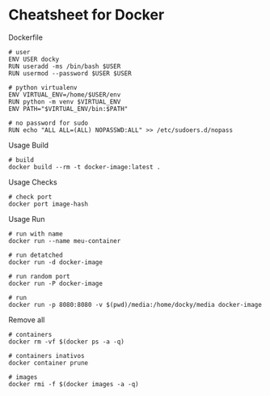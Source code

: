 # Cheatsheet for Docker

Dockerfile

```
# user
ENV USER docky
RUN useradd -ms /bin/bash $USER
RUN usermod --password $USER $USER

# python virtualenv
ENV VIRTUAL_ENV=/home/$USER/env
RUN python -m venv $VIRTUAL_ENV
ENV PATH="$VIRTUAL_ENV/bin:$PATH"

# no password for sudo
RUN echo "ALL ALL=(ALL) NOPASSWD:ALL" >> /etc/sudoers.d/nopass
```

Usage Build

```
# build
docker build --rm -t docker-image:latest .
```

Usage Checks

```
# check port
docker port image-hash
```

Usage Run

```
# run with name
docker run --name meu-container

# run detatched
docker run -d docker-image

# run random port
docker run -P docker-image

# run
docker run -p 8080:8080 -v $(pwd)/media:/home/docky/media docker-image
```

Remove all

```
# containers
docker rm -vf $(docker ps -a -q)

# containers inativos
docker container prune

# images
docker rmi -f $(docker images -a -q)
```
